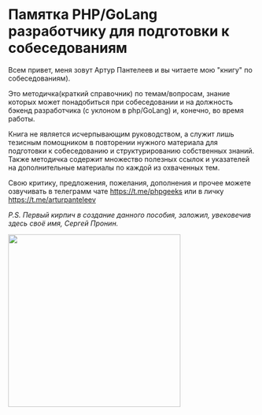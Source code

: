 # Памятка PHP/GoLang разработчику для подготовки к собеседованиям

Всем привет, меня зовут Артур Пантелеев и вы читаете мою "книгу" по собеседованиям).

Это методичка(краткий справочник) по темам/вопросам, знание которых может понадобиться при собеседовании и  на должность бэкенд разработчика (с уклоном в php/GoLang) и, конечно, во время работы.

Книга не является исчерпывающим руководством, а служит лишь тезисным помощником в повторении нужного материала для подготовки к собеседованию и структурированию собственных знаний. Также методичка содержит множество полезных ссылок и указателей на дополнительные материалы по каждой из охваченных тем.

Свою критику, предложения, пожелания, дополнения и прочее можете озвучивать в телеграмм чате https://t.me/phpgeeks или в личку https://t.me/arturpanteleev

*P.S. Первый кирпич в создание данного пособия, заложил, увековечив здесь своё имя, Сергей Пронин.*

<img src="media/image1.jpeg" height="350px" />